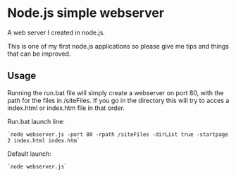 # Node.js simple webserver

A web server I created in node.js.

This is one of my first node.js applications so please give me tips and things that can be improved.

## Usage

Running the run.bat file will simply create a webserver on port 80, with the path for the files in /siteFiles. If you go in the directory this will try to acces a index.html or index.htm file in that order.

Run.bat launch line:

    `node webserver.js -port 80 -rpath /siteFiles -dirList true -startpage 2 index.html index.htm`
  
Default launch:

    `node webserver.js`
